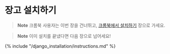 # 장고 설치하기

> **Note** 크롬북 사용자는 이번 장을 건너뛰고, [크롬북에서 설치하기](../chromebook_setup/README.md) 장으로 가세요.


> **Note** 이미 설치를 끝냈다면 다음 장으로 넘어세요!

{% include "/django_installation/instructions.md" %}
